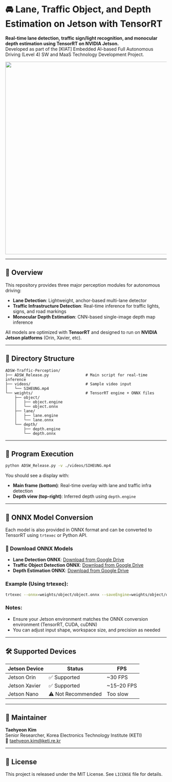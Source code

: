 # 🚘 Lane, Traffic Object, and Depth Estimation on Jetson with TensorRT

**Real-time lane detection, traffic sign/light recognition, and monocular depth estimation using TensorRT on NVIDIA Jetson.**  
Developed as part of the [KIAT] Embedded AI-based Full Autonomous Driving (Level 4) SW and MaaS Technology Development Project.

<div align="center">
  <img src="./assets/demo.gif" width="600">
</div>

---

## 🧠 Overview

This repository provides three major perception modules for autonomous driving:

- **Lane Detection**: Lightweight, anchor-based multi-lane detector  
- **Traffic Infrastructure Detection**: Real-time inference for traffic lights, signs, and road markings  
- **Monocular Depth Estimation**: CNN-based single-image depth map inference  

All models are optimized with **TensorRT** and designed to run on **NVIDIA Jetson platforms** (Orin, Xavier, etc).

---

## 📂 Directory Structure

```
ADSW-Traffic-Perception/
├── ADSW_Release.py                # Main script for real-time inference
├── videos/                        # Sample video input
│   └── SIHEUNG.mp4
└── weights/                       # TensorRT engine + ONNX files
    ├── object/
    │   ├── object.engine
    │   └── object.onnx
    ├── lane/
    │   ├── lane.engine
    │   └── lane.onnx
    └── depth/
        ├── depth.engine
        └── depth.onnx

```

---

## 🚀 Program Execution

```bash
python ADSW_Release.py -v ./videos/SIHEUNG.mp4
```

You should see a display with:

- **Main frame (bottom)**: Real-time overlay with lane and traffic infra detection  
- **Depth view (top-right)**: Inferred depth using `depth.engine`

---

## 🔄 ONNX Model Conversion

Each model is also provided in ONNX format and can be converted to TensorRT using `trtexec` or Python API.

### 🔗 Download ONNX Models

- **Lane Detection ONNX**: [Download from Google Drive](https://drive.google.com/file/d/114qneAcF-QvHZ-9QjmRL9VLeBayxodtk/view?usp=drive_link)
- **Traffic Object Detection ONNX**: [Download from Google Drive](https://drive.google.com/file/d/1FmJtf293IJ7o8DRGkNBzT513RAlea_DD/view?usp=drive_link)
- **Depth Estimation ONNX**: [Download from Google Drive](https://drive.google.com/file/d/1LEtztIc9z2R5eZJYI84MI42Mn8GIlR1M/view?usp=drive_link)

### Example (Using trtexec):

```bash
trtexec --onnx=weights/object/object.onnx --saveEngine=weights/object/object.engine --fp16

```

### Notes:

- Ensure your Jetson environment matches the ONNX conversion environment (TensorRT, CUDA, cuDNN)
- You can adjust input shape, workspace size, and precision as needed

---

## 🛠️ Supported Devices

| Jetson Device | Status             | FPS         |
| ------------- | ------------------ | ----------- |
| Jetson Orin   | ✅ Supported        | ~30 FPS     |
| Jetson Xavier | ✅ Supported        | ~15–20 FPS  |
| Jetson Nano   | ⚠️ Not Recommended | Too slow    |

---

## 👤 Maintainer

**Taehyeon Kim**  
Senior Researcher, Korea Electronics Technology Institute (KETI)  
📧 [taehyeon.kim@keti.re.kr](mailto:taehyeon.kim@keti.re.kr)

---

## 📜 License

This project is released under the MIT License. See `LICENSE` file for details.

